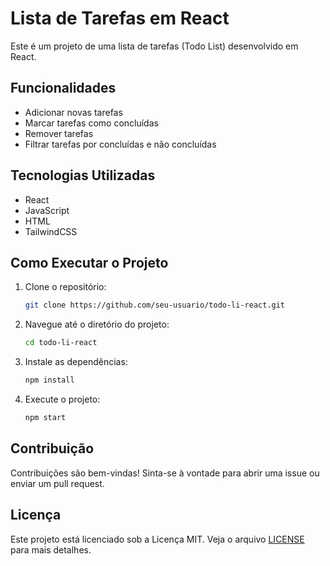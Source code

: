 # Lista de Tarefas em React

Este é um projeto de uma lista de tarefas (Todo List) desenvolvido em React.

## Funcionalidades

- Adicionar novas tarefas
- Marcar tarefas como concluídas
- Remover tarefas
- Filtrar tarefas por concluídas e não concluídas

## Tecnologias Utilizadas

- React
- JavaScript
- HTML
- TailwindCSS

## Como Executar o Projeto

1. Clone o repositório:
   ```bash
   git clone https://github.com/seu-usuario/todo-li-react.git
   ```
2. Navegue até o diretório do projeto:
   ```bash
   cd todo-li-react
   ```
3. Instale as dependências:
   ```bash
   npm install
   ```
4. Execute o projeto:
   ```bash
   npm start
   ```

## Contribuição

Contribuições são bem-vindas! Sinta-se à vontade para abrir uma issue ou enviar um pull request.

## Licença

Este projeto está licenciado sob a Licença MIT. Veja o arquivo [LICENSE](LICENSE) para mais detalhes.
